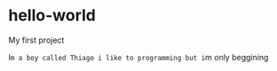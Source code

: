 # hello-world
My first project

I`m a boy called Thiago i like to programming but i`m only beggining
